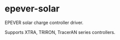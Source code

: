 # epever-solar

EPEVER solar charge controller driver.

Supports XTRA, TRIRON, TracerAN series controllers.
